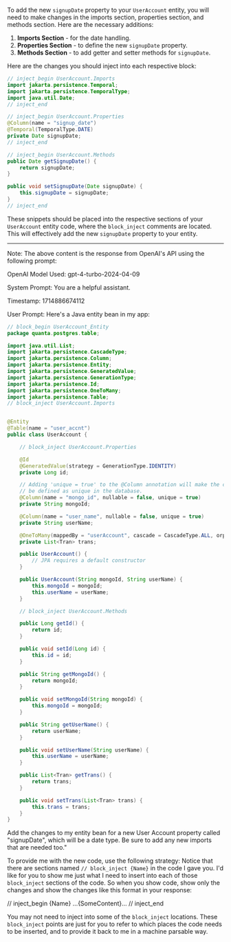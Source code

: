 To add the new `signupDate` property to your `UserAccount` entity, you will need to make changes in the imports section, properties section, and methods section. Here are the necessary additions:

1. **Imports Section** - for the date handling.
2. **Properties Section** - to define the new `signupDate` property.
3. **Methods Section** - to add getter and setter methods for `signupDate`.

Here are the changes you should inject into each respective block:

```java
// inject_begin UserAccount.Imports
import jakarta.persistence.Temporal;
import jakarta.persistence.TemporalType;
import java.util.Date;
// inject_end

// inject_begin UserAccount.Properties
@Column(name = "signup_date")
@Temporal(TemporalType.DATE)
private Date signupDate;
// inject_end

// inject_begin UserAccount.Methods
public Date getSignupDate() {
    return signupDate;
}

public void setSignupDate(Date signupDate) {
    this.signupDate = signupDate;
}
// inject_end
```

These snippets should be placed into the respective sections of your `UserAccount` entity code, where the `block_inject` comments are located. This will effectively add the new `signupDate` property to your entity.


____________________________________________________________________________________
Note: The above content is the response from OpenAI's API using the following prompt:

OpenAI Model Used: gpt-4-turbo-2024-04-09

System Prompt: You are a helpful assistant.

Timestamp: 1714886674112

User Prompt: Here's a Java entity bean in my app:

```java
// block_begin UserAccount_Entity
package quanta.postgres.table;

import java.util.List;
import jakarta.persistence.CascadeType;
import jakarta.persistence.Column;
import jakarta.persistence.Entity;
import jakarta.persistence.GeneratedValue;
import jakarta.persistence.GenerationType;
import jakarta.persistence.Id;
import jakarta.persistence.OneToMany;
import jakarta.persistence.Table;
// block_inject UserAccount.Imports


@Entity
@Table(name = "user_accnt")
public class UserAccount {

    // block_inject UserAccount.Properties

    @Id
    @GeneratedValue(strategy = GenerationType.IDENTITY)
    private Long id;

    // Adding 'unique = true' to the @Column annotation will make the column
    // be defined as unique in the database.
    @Column(name = "mongo_id", nullable = false, unique = true)
    private String mongoId;

    @Column(name = "user_name", nullable = false, unique = true)
    private String userName;

    @OneToMany(mappedBy = "userAccount", cascade = CascadeType.ALL, orphanRemoval = true)
    private List<Tran> trans;

    public UserAccount() {
        // JPA requires a default constructor
    }

    public UserAccount(String mongoId, String userName) {
        this.mongoId = mongoId;
        this.userName = userName;
    }

    // block_inject UserAccount.Methods

    public Long getId() {
        return id;
    }

    public void setId(Long id) {
        this.id = id;
    }

    public String getMongoId() {
        return mongoId;
    }

    public void setMongoId(String mongoId) {
        this.mongoId = mongoId;
    }

    public String getUserName() {
        return userName;
    }

    public void setUserName(String userName) {
        this.userName = userName;
    }

    public List<Tran> getTrans() {
        return trans;
    }

    public void setTrans(List<Tran> trans) {
        this.trans = trans;
    }
}

```

Add the changes to my entity bean for a new User Account property called "signupDate", which will be a date type. Be sure to add any new imports that are needed too."

To provide me with the new code, use the following strategy: 
Notice that there are sections named `// block_inject {Name}` in the code I gave you. 
I'd like for you to show me just what I need to insert into each of those `block_inject` sections of the code. 
So when you show code, show only the changes and show the changes like this format in your response:

// inject_begin {Name}
...{SomeContent}...
// inject_end

You may not need to inject into some of the `block_inject` locations. 
These `block_inject` points are just for you to refer to which places the code needs to be inserted, and to provide it back to me in a machine parsable way.

